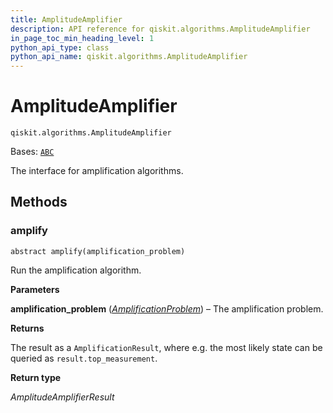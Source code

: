 ```yaml
---
title: AmplitudeAmplifier
description: API reference for qiskit.algorithms.AmplitudeAmplifier
in_page_toc_min_heading_level: 1
python_api_type: class
python_api_name: qiskit.algorithms.AmplitudeAmplifier
---
```


# AmplitudeAmplifier

<span id="qiskit.algorithms.AmplitudeAmplifier" />

`qiskit.algorithms.AmplitudeAmplifier`

Bases: [`ABC`](https://docs.python.org/3/library/abc.html#abc.ABC "(in Python v3.12)")

The interface for amplification algorithms.

## Methods

### amplify

<span id="qiskit.algorithms.AmplitudeAmplifier.amplify" />

`abstract amplify(amplification_problem)`

Run the amplification algorithm.

**Parameters**

**amplification\_problem** ([*AmplificationProblem*](qiskit.algorithms.AmplificationProblem "qiskit.algorithms.amplitude_amplifiers.amplification_problem.AmplificationProblem")) – The amplification problem.

**Returns**

The result as a `AmplificationResult`, where e.g. the most likely state can be queried as `result.top_measurement`.

**Return type**

*AmplitudeAmplifierResult*

